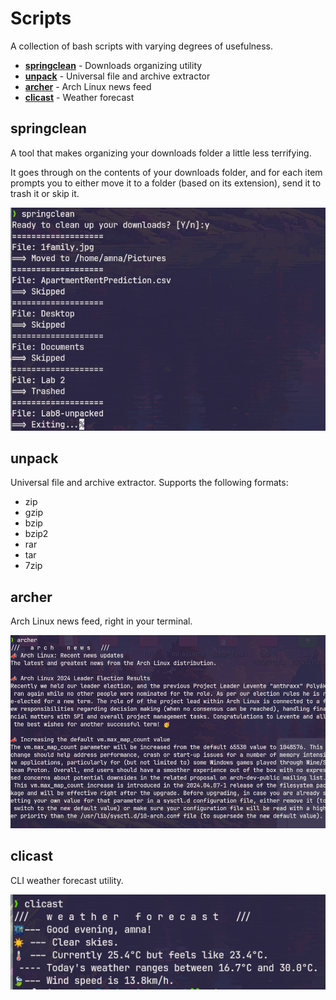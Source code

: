 # Scripts

A collection of bash scripts with varying degrees of usefulness.

- [**springclean**](#springclean) - Downloads organizing utility
- [**unpack**](#unpack) - Universal file and archive extractor
- [**archer**](#archer) - Arch Linux news feed
- [**clicast**](#clicast) - Weather forecast

## springclean

A tool that makes organizing your downloads folder a little less terrifying.

It goes through on the contents of your downloads folder, and for each item prompts you to either move it to a folder (based on its extension), send it to trash it or skip it.

![alt text](img/image-2.png)

## unpack

Universal file and archive extractor.
Supports the following formats:

- zip
- gzip
- bzip
- bzip2
- rar
- tar
- 7zip

## archer

Arch Linux news feed, right in your terminal.

![alt text](img/image-1.png)

## clicast

CLI weather forecast utility.

![alt text](img/image.png)
